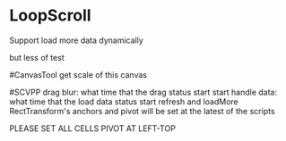 # LoopScroll
Support load more data dynamically

but less of test

#CanvasTool
get scale of this canvas

#SCVPP
drag blur: what time that the drag status start
start handle data: what time that the load data status start
refresh and loadMore RectTransform's anchors and pivot will be set at the latest of the scripts

PLEASE SET ALL CELLS PIVOT AT LEFT-TOP
